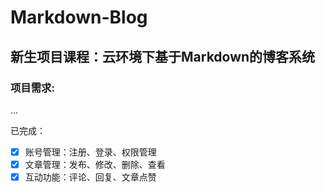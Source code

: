 # Markdown-Blog
## 新生项目课程：云环境下基于Markdown的博客系统

### 项目需求:
...  

已完成：
 - [x] 账号管理：注册、登录、权限管理
 - [x] 文章管理：发布、修改、删除、查看
 - [x] 互动功能：评论、回复、文章点赞